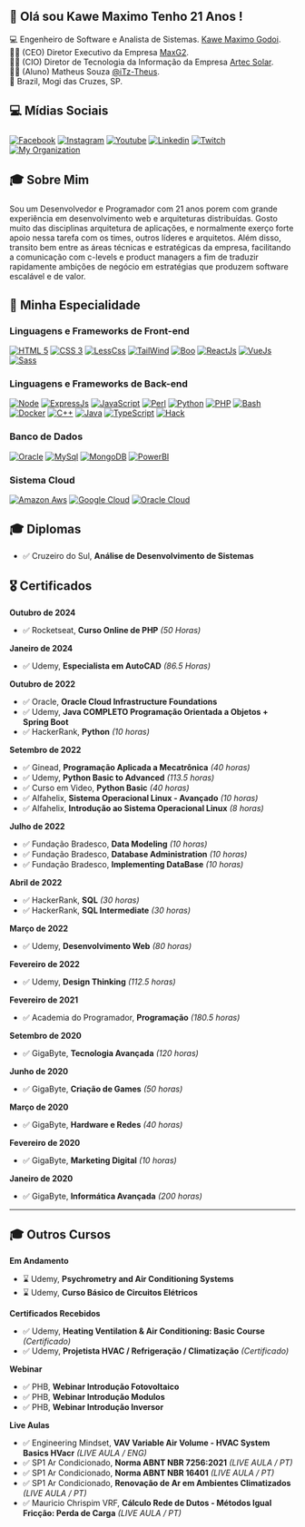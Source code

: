 ## 👋 Olá sou Kawe Maximo Tenho 21 Anos !

💻 Engenheiro de Software e Analista de Sistemas. [Kawe Maximo Godoi](https://www.instagram.com/kawe_maximo/).<br>
👨‍💼 (CEO) Diretor Executivo da Empresa [MaxG2](https://maxg2.com).<br>
👨‍💼 (CIO) Diretor de Tecnologia da Informação da Empresa [Artec Solar](https://artecsolar.com.br).<br>
🧑‍🎓 (Aluno) Matheus Souza [@iTz-Theus](https://github.com/ITZ-Theus).<br>
🏡 Brazil, Mogi das Cruzes, SP.

## 💻 Mídias Sociais
###
[![Facebook](https://img.shields.io/badge/Facebook-3b5998?style=for-the-badge&logo=facebook&logoColor=white)](https://www.facebook.com/kawemaximo.maximo)
[![Instagram](https://img.shields.io/badge/Instagram-E1306C?style=for-the-badge&logo=instagram&logoColor=white)](https://www.instagram.com/kawe_maximo/)
[![Youtube](https://img.shields.io/badge/Yotube-FF0000?style=for-the-badge&logo=youtube&logoColor=white)](https://www.youtube.com/channel/UCzfGAeNgcMmrMmfdUUprbMA)
[![Linkedin](https://img.shields.io/badge/Linkedin-0e76a8?style=for-the-badge&logo=linkedin&logoColor=white)](https://www.linkedin.com/in/kawe-maximo-godoi/)
[![Twitch](https://img.shields.io/badge/Twitch-6441a5?style=for-the-badge&logo=twitch&logoColor=white)](https://www.twitch.tv/kawe_maximo)
[![My Organization](https://img.shields.io/badge/Maxg2-E34F26?style=for-the-badge&logo=html5&logoColor=white)](https://maxg2.com)

## 🎓 Sobre Mim 
###
Sou um Desenvolvedor e Programador com 21 anos porem com grande experiência em desenvolvimento web e arquiteturas distribuídas.
Gosto muito das disciplinas arquitetura de aplicações, e normalmente exerço forte apoio nessa tarefa com os times, outros líderes e arquitetos. Além disso, transito bem entre as áreas técnicas e estratégicas da empresa, facilitando a comunicação com c-levels e product managers a fim de traduzir rapidamente ambições de negócio em estratégias que produzem software escalável e de valor.

## 🚀 Minha Especialidade
### Linguagens e Frameworks de Front-end
[![HTML 5](https://img.shields.io/badge/HTML5-E34F26?style=for-the-badge&logo=html5&logoColor=white)](https://www.w3.org/standards/webdesign/htmlcss.html)
[![CSS 3](https://img.shields.io/badge/CSS3-1572B6?style=for-the-badge&logo=css3&logoColor=white)](https://www.w3.org/standards/webdesign/htmlcss.html)
[![LessCss](https://img.shields.io/badge/Less-1d365d?style=for-the-badge&logo=less&logoColor=white)](http://lesscss.org/)
[![TailWind](https://img.shields.io/badge/Tailwind%20CSS-38B2AC?style=for-the-badge&logo=Tailwind%20CSS&logoColor=white)](https://tailwindcss.com/)
[![Boo](https://img.shields.io/badge/Bootstrap-563D7C?style=for-the-badge&logo=bootstrap&logoColor=white)](https://bootstrap.com/)
[![ReactJs](https://img.shields.io/badge/React-20232A?style=for-the-badge&logo=react&logoColor=61DAFB)](https://reactjs.org/)
[![VueJs](https://img.shields.io/badge/Vue.js-35495E?style=for-the-badge&logo=vue.js&logoColor=4FC08d)](https://vuejs.org)
[![Sass](https://img.shields.io/badge/Sass-CC6699?style=for-the-badge&logo=sass&logoColor=white)](https://sass-lang.com/)

### Linguagens e Frameworks de Back-end
[![Node](https://img.shields.io/badge/Node.js-43853D?style=for-the-badge&logo=node.js&logoColor=white)](https://nodejs.org)
[![ExpressJs](https://img.shields.io/badge/express-000000?style=for-the-badge&logo=express&logoColor=white)](https://expressjs.com/)
[![JavaScript](https://img.shields.io/badge/Javascript-e1af24?style=for-the-badge&logo=javascript&logoColor=white)](https://developer.mozilla.org/pt-BR/docs/Web/JavaScript)
[![Perl](https://img.shields.io/badge/Perl-39457E?style=for-the-badge&logo=perl&logoColor=white)](htpps://perl.org)
[![Python](https://img.shields.io/badge/Python-FFD43B?style=for-the-badge&logo=python&logoColor=blue)](https://python.org)
[![PHP](https://img.shields.io/badge/PHP-777BB4?style=for-the-badge&logo=php&logoColor=white)](https://php.net)
[![Bash](https://img.shields.io/badge/Linux-E34F26?style=for-the-badge&logo=linux&logoColor=black)](https://pt.wikipedia.org/wiki/Bash)
[![Docker](https://img.shields.io/badge/Docker-2496ED?style=for-the-badge&logo=docker&logoColor=white)](https://www.docker.com/)
[![C++](https://img.shields.io/badge/C++-00599C?style=for-the-badge&logo=c%2B%2B&logoColor=white)](https://isocpp.org/)
[![Java](https://img.shields.io/badge/Java-007396?style=for-the-badge&logo=openjdk&logoColor=white)](https://www.java.com/)
[![TypeScript](https://img.shields.io/badge/TypeScript-007ACC?style=for-the-badge&logo=typescript&logoColor=white)](https://www.typescriptlang.org/)
[![Hack](https://img.shields.io/badge/Hack-878787?style=for-the-badge&logo=hack&logoColor=white)](https://hacklang.org/)

### Banco de Dados
[![Oracle](https://img.shields.io/badge/Oracle-F80000?style=for-the-badge&logo=oracle&logoColor=black)](htpps://oracle.com)
[![MySql](https://img.shields.io/badge/MySQL-00000F?style=for-the-badge&logo=mysql&logoColor=white)](https://www.mysql.com/)
[![MongoDB](https://img.shields.io/badge/MongoDB-4EA94B?style=for-the-badge&logo=mongodb&logoColor=white)](https://www.mongodb.com/)
[![PowerBI](https://img.shields.io/badge/PowerBI-F2C811?style=for-the-badge&logo=Power%20BI&logoColor=white)](https://powerbi.microsoft.com/pt-br/)

### Sistema Cloud
[![Amazon Aws](https://img.shields.io/badge/Amazon_AWS-232F3E?style=for-the-badge&logo=amazon&logoColor=white)](https://aws.amazon.com/)
[![Google Cloud](https://img.shields.io/badge/Google_Cloud-4285F4?style=for-the-badge&logo=google-cloud&logoColor=white)](https://cloud.google.com/?hl=pt-br)
[![Oracle Cloud](https://img.shields.io/badge/Oracle-F80000?style=for-the-badge&logo=oracle&logoColor=black)](https://www.oracle.com/br/cloud/)

## 🎓 Diplomas

* ✅ Cruzeiro do Sul, **Análise de Desenvolvimento de Sistemas**

## 🎖️ Certificados

**Outubro de 2024**  
* ✅ Rocketseat, **Curso Online de PHP** *(50 Horas)*

**Janeiro de 2024**  
* ✅ Udemy, **Especialista em AutoCAD** *(86.5 Horas)*

**Outubro de 2022**  
* ✅ Oracle, **Oracle Cloud Infrastructure Foundations**  
* ✅ Udemy, **Java COMPLETO Programação Orientada a Objetos + Spring Boot**  
* ✅ HackerRank, **Python** *(10 horas)*

**Setembro de 2022**  
* ✅ Ginead, **Programação Aplicada a Mecatrônica** *(40 horas)*  
* ✅ Udemy, **Python Basic to Advanced** *(113.5 horas)*  
* ✅ Curso em Video, **Python Basic** *(40 horas)*  
* ✅ Alfahelix, **Sistema Operacional Linux - Avançado** *(10 horas)*  
* ✅ Alfahelix, **Introdução ao Sistema Operacional Linux** *(8 horas)*

**Julho de 2022**  
* ✅ Fundação Bradesco, **Data Modeling** *(10 horas)*  
* ✅ Fundação Bradesco, **Database Administration** *(10 horas)*  
* ✅ Fundação Bradesco, **Implementing DataBase** *(10 horas)*

**Abril de 2022**  
* ✅ HackerRank, **SQL** *(30 horas)*  
* ✅ HackerRank, **SQL Intermediate** *(30 horas)*

**Março de 2022**  
* ✅ Udemy, **Desenvolvimento Web** *(80 horas)*

**Fevereiro de 2022**  
* ✅ Udemy, **Design Thinking** *(112.5 horas)*

**Fevereiro de 2021**  
* ✅ Academia do Programador, **Programação** *(180.5 horas)*

**Setembro de 2020**  
* ✅ GigaByte, **Tecnologia Avançada** *(120 horas)*

**Junho de 2020**  
* ✅ GigaByte, **Criação de Games** *(50 horas)*

**Março de 2020**  
* ✅ GigaByte, **Hardware e Redes** *(40 horas)*

**Fevereiro de 2020**  
* ✅ GigaByte, **Marketing Digital** *(10 horas)*

**Janeiro de 2020**  
* ✅ GigaByte, **Informática Avançada** *(200 horas)*

---

## 🎓 Outros Cursos

**Em Andamento**  
* ⌛ Udemy, **Psychrometry and Air Conditioning Systems**  
* ⌛ Udemy, **Curso Básico de Circuitos Elétricos**  

**Certificados Recebidos**  
* ✅ Udemy, **Heating Ventilation & Air Conditioning: Basic Course** *(Certificado)*  
* ✅ Udemy, **Projetista HVAC / Refrigeração / Climatização** *(Certificado)*  

**Webinar**

* ✅ PHB, **Webinar Introdução Fotovoltaico** 
* ✅ PHB, **Webinar Introdução Modulos**
* ✅ PHB, **Webinar Introdução Inversor**

**Live Aulas**  
* ✅ Engineering Mindset, **VAV Variable Air Volume - HVAC System Basics HVacr** *(LIVE AULA / ENG)*  
* ✅ SP1 Ar Condicionado, **Norma ABNT NBR 7256:2021** *(LIVE AULA / PT)*  
* ✅ SP1 Ar Condicionado, **Norma ABNT NBR 16401** *(LIVE AULA / PT)*  
* ✅ SP1 Ar Condicionado, **Renovação de Ar em Ambientes Climatizados** *(LIVE AULA / PT)*  
* ✅ Mauricio Chrispim VRF, **Cálculo Rede de Dutos - Métodos Igual Fricção: Perda de Carga** *(LIVE AULA / PT)*  
